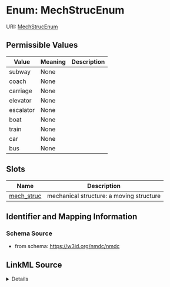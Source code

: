 # Enum: MechStrucEnum



URI: [MechStrucEnum](MechStrucEnum.md)

## Permissible Values

| Value | Meaning | Description |
| --- | --- | --- |
| subway | None |  |
| coach | None |  |
| carriage | None |  |
| elevator | None |  |
| escalator | None |  |
| boat | None |  |
| train | None |  |
| car | None |  |
| bus | None |  |




## Slots

| Name | Description |
| ---  | --- |
| [mech_struc](mech_struc.md) | mechanical structure: a moving structure |






## Identifier and Mapping Information







### Schema Source


* from schema: https://w3id.org/nmdc/nmdc




## LinkML Source

<details>
```yaml
name: mech_struc_enum
from_schema: https://w3id.org/nmdc/nmdc
rank: 1000
permissible_values:
  subway:
    text: subway
  coach:
    text: coach
  carriage:
    text: carriage
  elevator:
    text: elevator
  escalator:
    text: escalator
  boat:
    text: boat
  train:
    text: train
  car:
    text: car
  bus:
    text: bus

```
</details>